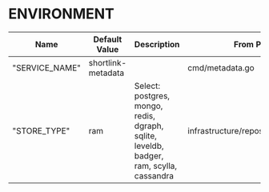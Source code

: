 <!---
File generated by cli. DO NOT EDIT.
-->

# ENVIRONMENT

|Name | Default Value | Description | From Package |
|---|---|---|---|
| "SERVICE_NAME" | shortlink-metadata |  | cmd/metadata.go |
| "STORE_TYPE" | ram | Select: postgres, mongo, redis, dgraph, sqlite, leveldb, badger, ram, scylla, cassandra | infrastructure/repository/store/store.go |
